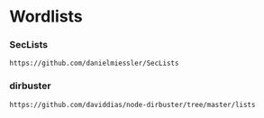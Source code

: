 # Wordlists

### SecLists

	https://github.com/danielmiessler/SecLists

### dirbuster

	https://github.com/daviddias/node-dirbuster/tree/master/lists
